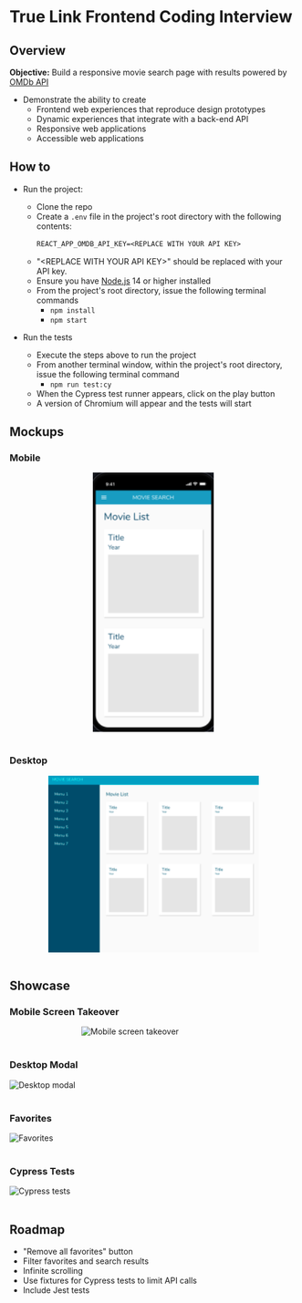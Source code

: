 # True Link Frontend Coding Interview

## Overview

**Objective:** Build a responsive movie search page with results powered by [OMDb API](http://www.omdbapi.com/)

- Demonstrate the ability to create
  - Frontend web experiences that reproduce design prototypes
  - Dynamic experiences that integrate with a back-end API
  - Responsive web applications
  - Accessible web applications

## How to

- Run the project:

  - Clone the repo
  - Create a `.env` file in the project's root directory with the following contents:
    ```txt
    REACT_APP_OMDB_API_KEY=<REPLACE WITH YOUR API KEY>
    ```
  - "&lt;REPLACE WITH YOUR API KEY&gt;" should be replaced with your API key.
  - Ensure you have [Node.js](https://nodejs.org/en/) 14 or higher installed
  - From the project's root directory, issue the following terminal commands
    - `npm install`
    - `npm start`

- Run the tests
  - Execute the steps above to run the project
  - From another terminal window, within the project's root directory, issue the following terminal command
    - `npm run test:cy`
  - When the Cypress test runner appears, click on the play button
  - A version of Chromium will appear and the tests will start

## Mockups

### Mobile

<img src='./readme/mobile-mockup.png' alt='Mobile mockup' style='margin: auto; display: block;'>

<br/>

### Desktop

<img src='./readme/desktop-mockup.png' alt='Mobile mockup' style='margin: auto; display: block;'>

<br/>

## Showcase

### Mobile Screen Takeover

<img src='./readme/screen-takeover.gif' alt='Mobile screen takeover' style='margin: auto; display: block; width: 50%; height: auto;'>

<br/>

### Desktop Modal

<img src='./readme/desktop-modal.gif' alt='Desktop modal' style='margin: auto; display: block;'>

<br/>

### Favorites

<img src='./readme/favorites.gif' alt='Favorites' style='margin: auto; display: block;'>

<br/>

### Cypress Tests

<img src='./readme/cypress-tests.gif' alt='Cypress tests' style='margin: auto; display: block;'>

<br/>

## Roadmap

- "Remove all favorites" button
- Filter favorites and search results
- Infinite scrolling
- Use fixtures for Cypress tests to limit API calls
- Include Jest tests
